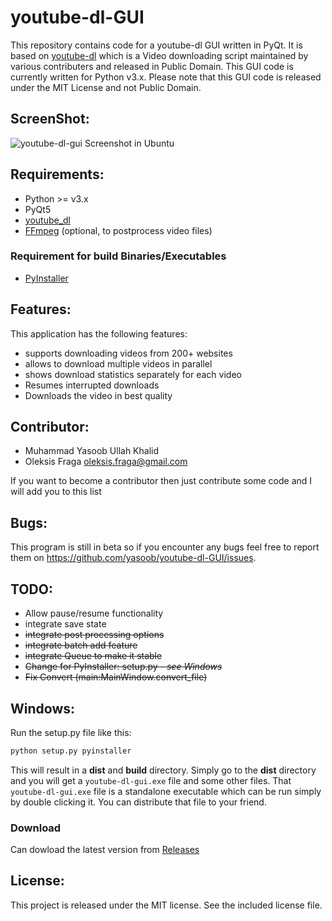 # youtube-dl-GUI

This repository contains code for a youtube-dl GUI written in PyQt. It is based on [youtube-dl](https://github.com/ytdl-org/youtube-dl) which is a Video downloading script maintained by various contributers and released in Public Domain. This GUI code is currently written for Python v3.x. Please note that this GUI code is released under the MIT License and not Public Domain.

## ScreenShot:

![youtube-dl-gui Screenshot in Ubuntu](http://imgur.com/KxTLeYl.png)

## Requirements:

- Python >= v3.x
- PyQt5
- [youtube_dl](https://github.com/ytdl-org/youtube-dl)
- [FFmpeg](https://ffmpeg.org/download.html) (optional, to postprocess video files)

### Requirement for build Binaries/Executables

- [PyInstaller](https://www.pyinstaller.org/)

## Features:

This application has the following features:
- supports downloading videos from 200+ websites
- allows to download multiple videos in parallel
- shows download statistics separately for each video
- Resumes interrupted downloads
- Downloads the video in best quality

## Contributor:

- Muhammad Yasoob Ullah Khalid
- Oleksis Fraga <oleksis.fraga@gmail.com>

If you want to become a contributor then just contribute some code and I will add you to this list

## Bugs:

This program is still in beta so if you encounter any bugs feel free to report them on https://github.com/yasoob/youtube-dl-GUI/issues.

## TODO:

- Allow pause/resume functionality
- integrate save state
- ~~integrate post processing options~~
- ~~integrate batch add feature~~
- ~~integrate Queue to make it stable~~
- ~~Change for PyInstaller: setup.py - _see Windows_~~
- ~~Fix Convert (main:MainWindow.convert_file)~~

## Windows:

Run the setup.py file like this:

```bash
python setup.py pyinstaller
```

This will result in a **dist** and **build** directory. Simply go to the **dist** directory and you will get a ```youtube-dl-gui.exe``` file and some other files. That ```youtube-dl-gui.exe``` file is a standalone executable which can be run simply by double clicking it. You can distribute that file to your friend.

### Download
Can dowload the latest version from [Releases](https://github.com/yasoob/youtube-dl-GUI/releases/latest)

## License:

This project is released under the MIT license. See the included license file.
